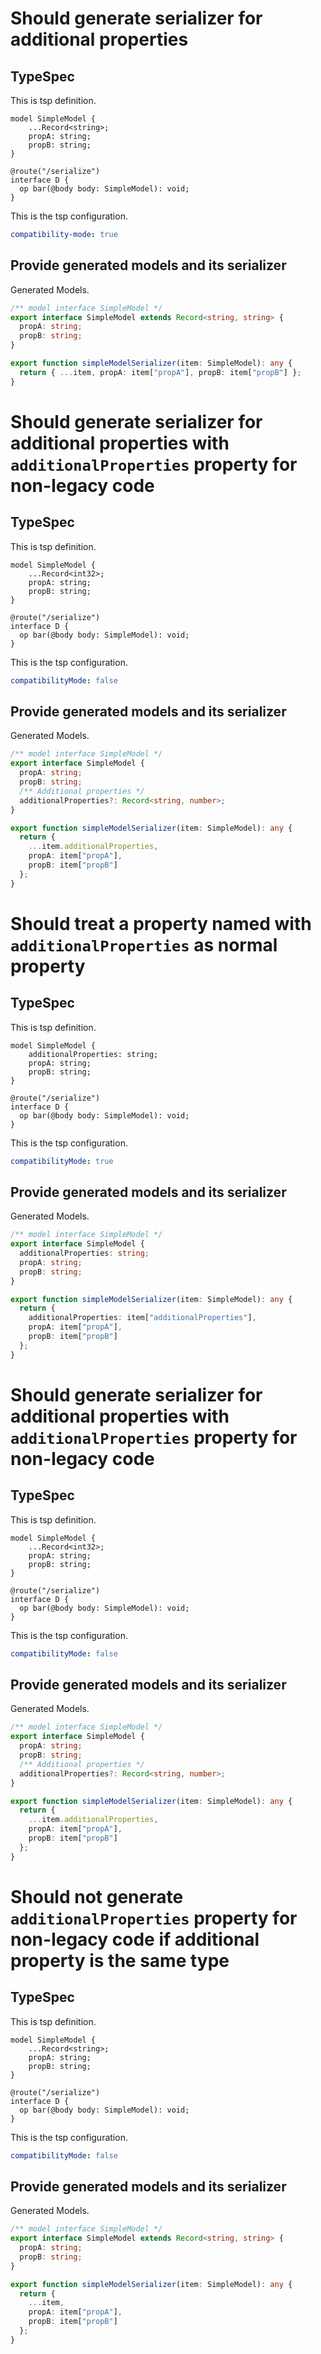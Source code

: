 # Should generate serializer for additional properties

## TypeSpec

This is tsp definition.

```tsp
model SimpleModel {
    ...Record<string>;
    propA: string;
    propB: string;
}

@route("/serialize")
interface D {
  op bar(@body body: SimpleModel): void;
}
```

This is the tsp configuration.

```yaml
compatibility-mode: true
```

## Provide generated models and its serializer

Generated Models.

```ts models
/** model interface SimpleModel */
export interface SimpleModel extends Record<string, string> {
  propA: string;
  propB: string;
}

export function simpleModelSerializer(item: SimpleModel): any {
  return { ...item, propA: item["propA"], propB: item["propB"] };
}
```

# Should generate serializer for additional properties with `additionalProperties` property for non-legacy code

## TypeSpec

This is tsp definition.

```tsp
model SimpleModel {
    ...Record<int32>;
    propA: string;
    propB: string;
}

@route("/serialize")
interface D {
  op bar(@body body: SimpleModel): void;
}
```

This is the tsp configuration.

```yaml
compatibilityMode: false
```

## Provide generated models and its serializer

Generated Models.

```ts models
/** model interface SimpleModel */
export interface SimpleModel {
  propA: string;
  propB: string;
  /** Additional properties */
  additionalProperties?: Record<string, number>;
}

export function simpleModelSerializer(item: SimpleModel): any {
  return {
    ...item.additionalProperties,
    propA: item["propA"],
    propB: item["propB"]
  };
}
```

# Should treat a property named with `additionalProperties` as normal property

## TypeSpec

This is tsp definition.

```tsp
model SimpleModel {
    additionalProperties: string;
    propA: string;
    propB: string;
}

@route("/serialize")
interface D {
  op bar(@body body: SimpleModel): void;
}
```

This is the tsp configuration.

```yaml
compatibilityMode: true
```

## Provide generated models and its serializer

Generated Models.

```ts models
/** model interface SimpleModel */
export interface SimpleModel {
  additionalProperties: string;
  propA: string;
  propB: string;
}

export function simpleModelSerializer(item: SimpleModel): any {
  return {
    additionalProperties: item["additionalProperties"],
    propA: item["propA"],
    propB: item["propB"]
  };
}
```

# Should generate serializer for additional properties with `additionalProperties` property for non-legacy code

## TypeSpec

This is tsp definition.

```tsp
model SimpleModel {
    ...Record<int32>;
    propA: string;
    propB: string;
}

@route("/serialize")
interface D {
  op bar(@body body: SimpleModel): void;
}
```

This is the tsp configuration.

```yaml
compatibilityMode: false
```

## Provide generated models and its serializer

Generated Models.

```ts models
/** model interface SimpleModel */
export interface SimpleModel {
  propA: string;
  propB: string;
  /** Additional properties */
  additionalProperties?: Record<string, number>;
}

export function simpleModelSerializer(item: SimpleModel): any {
  return {
    ...item.additionalProperties,
    propA: item["propA"],
    propB: item["propB"]
  };
}
```

# Should not generate `additionalProperties` property for non-legacy code if additional property is the same type

## TypeSpec

This is tsp definition.

```tsp
model SimpleModel {
    ...Record<string>;
    propA: string;
    propB: string;
}

@route("/serialize")
interface D {
  op bar(@body body: SimpleModel): void;
}
```

This is the tsp configuration.

```yaml
compatibilityMode: false
```

## Provide generated models and its serializer

Generated Models.

```ts models
/** model interface SimpleModel */
export interface SimpleModel extends Record<string, string> {
  propA: string;
  propB: string;
}

export function simpleModelSerializer(item: SimpleModel): any {
  return {
    ...item,
    propA: item["propA"],
    propB: item["propB"]
  };
}
```

